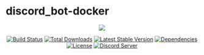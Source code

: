# discord_bot-docker
<p align="center"><a href="https://www.npmjs.com/package/announcer-bot"><img src="https://nodei.co/npm/announcer-bot.png?downloads=true&downloadRank=true"></a></p>
<p align="center">
<a href="https://travis-ci.org/sasjafor/Announcer-Bot"><img src="https://travis-ci.org/sasjafor/Announcer-Bot.svg" alt="Build Status"></a>
<a href="https://www.npmjs.com/package/announcer-bot"><img src="https://img.shields.io/npm/dt/announcer-bot.svg" alt="Total Downloads"></a>
<a href="https://www.npmjs.com/package/owl-bot"><img src="https://img.shields.io/npm/v/announcer-bot.svg" alt="Latest Stable Version"></a>
<a href="https://david-dm.org/sasjafor/Announcer-Bot"><img src="https://david-dm.org/sasjafor/Announcer-Bot/status.svg" alt="Dependencies"></a>
<a href="https://opensource.org/licenses/gpl-license"><img src="https://img.shields.io/badge/license-GPL-lightgrey.svg" alt="License"></a>
<a href="https://discord.gg/qPxJfWw"><img src="https://discordapp.com/api/guilds/518113399448666113/embed.png" alt="Discord Server"></a>
